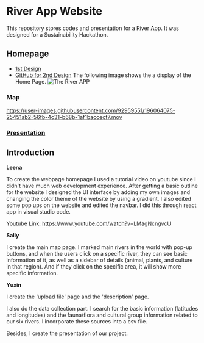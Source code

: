 # River App Website

This repository stores codes and presentation for a River App. It was designed for a Sustainability Hackathon.

## Homepage
- [1st Design](https://634c81f7181d4558b49de6da--elaborate-florentine-d2cd8a.netlify.app/)
- [GitHub for 2nd Design](https://github.com/leeabd123/CodeADA-Website)
The following image shows the a display of the Home Page.
![The River APP](https://i.postimg.cc/15wB24Rs/websitehomepage.png)


### Map

https://user-images.githubusercontent.com/92959551/196064075-25451ab2-56fb-4c31-b68b-1af1baccecf7.mov



### [Presentation](https://docs.google.com/presentation/d/1aF9_wT_GykD3yxY2fbx7eQttkG3hBSAR-hdAxy7WFwU/edit#slide=id.g1689bef1c6f_0_0)

## Introduction

**Leena**

To create the webpage homepage I used a tutorial video on youtube since I didn't have much web development experience. After getting a basic outline for the website I designed the UI interface by adding my own images and changing the color theme of the website by using a gradient. I also edited some pop ups on the website and edited the navbar. I did this through react app in visual studio code. 

Youtube Link: https://www.youtube.com/watch?v=LMagNcngvcU

**Sally**

I create the main map page. I marked main rivers in the world with pop-up buttons, and when the users click on a specific river, they can see basic information of it, as well as a sidebar of details (animal, plants, and culture in that region). And if they click on the specific area, it will show more specific information.

**Yuxin**

I create the 'upload file' page and the 'description' page. 

I also do the data collection part. I search for the basic information (latitudes and longitudes) and the fauna/flora and cultural group information related to our six rivers. I incorporate these sources into a csv file.

Besides, I create the presentation of our project.
